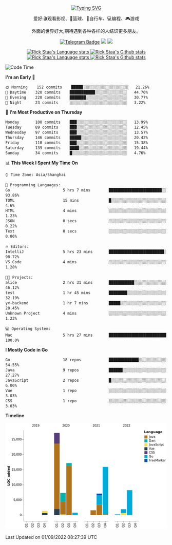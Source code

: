 <div align="center"> 

[![Typing SVG](https://readme-typing-svg.herokuapp.com?size=25&duration=2500&color=eeeeee&vCenter=true&width=200&height=40&lines=Hi+there+%F0%9F%91%8B%F0%9F%8F%BB;I'm+DanBai)](https://git.io/typing-svg)

爱好:🎬观看影视、🏀篮球、🚴自行车、💻编程、🎮游戏

外面的世界好大,期待遇到各种各样的人结识更多朋友。

[![Telegram Badge](https://img.shields.io/badge/-Telegram-blue?style=flat&logo=Telegram&logoColor=white)](https://t.me/danbai9420) 
[![](https://img.shields.io/badge/-Blog-brightgreen?style=flat&logo=Blogger&logoColor=white)](https://p00q.cn)
[![](https://img.shields.io/badge/-Email-red?style=flat&logo=Mail.Ru&logoColor=white)](mailto:danbai@88.com)
</div>

<!-- Light Mode -->
<div align="center"> 
<a href="https://github.com/anuraghazra/github-readme-stats#gh-light-mode-only">
<img height=200 src="https://github-readme-stats-git-master-rstaa-rickstaa.vercel.app/api/top-langs/?username=danbai225&layout=compact&langs_count=10&hide_border=1&role=OWNER,COLLABORATOR#gh-light-mode-only" alt="Rick Staa's Language stats" />
</a>
<a href="https://github.com/anuraghazra/github-readme-stats#gh-light-mode-only">
<img height=200 src="https://github-readme-stats-git-master-rstaa-rickstaa.vercel.app/api?username=danbai225&show_icons=true&count_private=true&line_height=28&hide_border=1&include_all_commits=true&card_width=450&role=OWNER,COLLABORATOR&exclude_repo=github-readme-stats#gh-light-mode-only" alt="Rick Staa's Github stats" />
</a>
</div>

<!-- Dark Mode -->
<div align="center"> 
<a href="https://github.com/anuraghazra/github-readme-stats#gh-dark-mode-only">
<img height=200 src="https://github-readme-stats-git-master-rstaa-rickstaa.vercel.app/api/top-langs/?username=danbai225&layout=compact&langs_count=10&hide_border=1&role=OWNER,COLLABORATOR&theme=github_dark#gh-dark-mode-only" alt="Rick Staa's Language stats" />
</a>
<a href="https://github.com/anuraghazra/github-readme-stats#gh-dark-mode-only">
<img height=200 src="https://github-readme-stats-git-master-rstaa-rickstaa.vercel.app/api?username=danbai225&show_icons=true&count_private=true&line_height=28&hide_border=1&include_all_commits=true&card_width=450&role=OWNER,COLLABORATOR&exclude_repo=github-readme-stats&theme=github_dark#gh-dark-mode-only" alt="Rick Staa's Github stats" />
</a>
</div>

<!--START_SECTION:waka-->
![Code Time](http://img.shields.io/badge/Code%20Time-6%20hrs%2051%20mins-blue)

**I'm an Early 🐤** 

```text
🌞 Morning    152 commits    █████░░░░░░░░░░░░░░░░░░░░   21.26% 
🌆 Daytime    320 commits    ███████████░░░░░░░░░░░░░░   44.76% 
🌃 Evening    220 commits    ███████░░░░░░░░░░░░░░░░░░   30.77% 
🌙 Night      23 commits     ░░░░░░░░░░░░░░░░░░░░░░░░░   3.22%

```
📅 **I'm Most Productive on Thursday** 

```text
Monday       100 commits    ███░░░░░░░░░░░░░░░░░░░░░░   13.99% 
Tuesday      89 commits     ███░░░░░░░░░░░░░░░░░░░░░░   12.45% 
Wednesday    97 commits     ███░░░░░░░░░░░░░░░░░░░░░░   13.57% 
Thursday     146 commits    █████░░░░░░░░░░░░░░░░░░░░   20.42% 
Friday       110 commits    ███░░░░░░░░░░░░░░░░░░░░░░   15.38% 
Saturday     139 commits    ████░░░░░░░░░░░░░░░░░░░░░   19.44% 
Sunday       34 commits     █░░░░░░░░░░░░░░░░░░░░░░░░   4.76%

```


📊 **This Week I Spent My Time On** 

```text
⌚︎ Time Zone: Asia/Shanghai

💬 Programming Languages: 
Go                       5 hrs 7 mins        ███████████████████████░░   93.86% 
TOML                     15 mins             █░░░░░░░░░░░░░░░░░░░░░░░░   4.6% 
HTML                     4 mins              ░░░░░░░░░░░░░░░░░░░░░░░░░   1.23% 
JSON                     0 secs              ░░░░░░░░░░░░░░░░░░░░░░░░░   0.22% 
Text                     0 secs              ░░░░░░░░░░░░░░░░░░░░░░░░░   0.06%

🔥 Editors: 
IntelliJ                 5 hrs 23 mins       ████████████████████████░   98.72% 
VS Code                  4 mins              ░░░░░░░░░░░░░░░░░░░░░░░░░   1.28%

🐱‍💻 Projects: 
alice                    2 hrs 31 mins       ███████████░░░░░░░░░░░░░░   46.12% 
test                     1 hr 45 mins        ████████░░░░░░░░░░░░░░░░░   32.19% 
yx-backend               1 hr 7 mins         █████░░░░░░░░░░░░░░░░░░░░   20.45% 
Unknown Project          4 mins              ░░░░░░░░░░░░░░░░░░░░░░░░░   1.23%

💻 Operating System: 
Mac                      5 hrs 27 mins       █████████████████████████   100.0%

```

**I Mostly Code in Go** 

```text
Go                       18 repos            █████████████░░░░░░░░░░░░   54.55% 
Java                     9 repos             ██████░░░░░░░░░░░░░░░░░░░   27.27% 
JavaScript               2 repos             █░░░░░░░░░░░░░░░░░░░░░░░░   6.06% 
Vue                      1 repo              ░░░░░░░░░░░░░░░░░░░░░░░░░   3.03% 
CSS                      1 repo              ░░░░░░░░░░░░░░░░░░░░░░░░░   3.03%

```


**Timeline**

![Chart not found](https://raw.githubusercontent.com/danbai225/danbai225/master/charts/bar_graph.png) 


 Last Updated on 01/09/2022 08:27:39 UTC
<!--END_SECTION:waka-->
